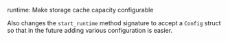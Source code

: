 runtime: Make storage cache capacity configurable

Also changes the `start_runtime` method signature to accept a `Config` struct
so that in the future adding various configuration is easier.
